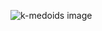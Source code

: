 ![k-medoids image](https://raw.githubusercontent.com/Grossmend/MATLAB_algorithms/master/clustering/k-medoids/img/k-medoids.png)
